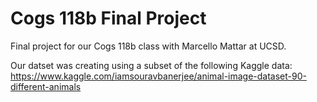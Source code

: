 # Cogs 118b Final Project
 Final project for our Cogs 118b class with Marcello Mattar at UCSD.


Our datset was creating using a subset of the following Kaggle data:
https://www.kaggle.com/iamsouravbanerjee/animal-image-dataset-90-different-animals